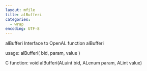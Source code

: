 ```yaml
---
layout: mfile
title: alBufferi
categories:
  - wrap
encoding: UTF-8
---
```


alBufferi  Interface to OpenAL function alBufferi

usage:  alBufferi( bid, param, value )

C function:  void alBufferi(ALuint bid, ALenum param, ALint value)